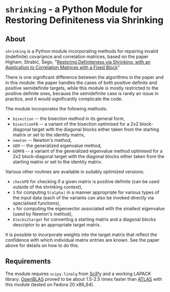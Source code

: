 `shrinking` - a Python Module for Restoring Definiteness via Shrinking
===

About
---

`shrinking` is a Python module incorporating methods for repairing invalid (indefinite) covariance and correlation matrices, based on the paper  
Higham, Strabić, Šego, "[Restoring Definiteness via Shrinking, with an Application to Correlation Matrices with a Fixed Block](http://eprints.ma.man.ac.uk/2191/)"

There is one significant difference between the algorithms in the paper and in this module: the paper handles the cases of both positive definite and positive semidefinite targets, while this module is mostly restricted to the positive definite ones, because the semidefinite case is rarely an issue in practice, and it would significantly complicate the code.

The module incorporates the following methods:

* `bisection` -- the bisection method in its general form,
* `bisectionFB` -- a variant of the bisection optimised for a 2x2 block-diagonal target with the diagonal blocks either taken from the starting matrix or set to the identity matrix,
* `newton` -- Newton's method,
* `GEM` -- the generalized eigenvalue method,
* `GEMFB` -- a variant of the generalized eigenvalue method optimised for a 2x2 block-diagonal target with the diagonal blocks either taken from the starting matrix or set to the identity matrix.

Various other routines are available in suitably optimized versions:

* `checkPD` for checking if a given matrix is positive definite (can be used outside of the shrinking context),
* `S` for computing `S(alpha)` in a manner appropriate for various types of the input data (each of the variants can also be invoked directly via specialised functions),
* `x` for computing the eigenvector associated with the smallest eigenvalue (used by Newton's method),
* `blocks2target` for converting a starting matrix and a diagonal blocks descriptor to an appropriate target matrix.

It is possible to incorporate weights into the target matrix that reflect the confidence with which individual matrix entries are known. See the paper above for details on how to do this.

Requirements
---

The module requires `scipy.linalg` from [SciPy](http://www.scipy.org/) and a working LAPACK library. [OpenBLAS](http://www.openblas.net/) proved to be about 1.5-2.5 times faster than [ATLAS](http://math-atlas.sourceforge.net/) with this module (tested on Fedora 20 x86_64).